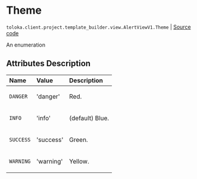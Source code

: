 # Theme
`toloka.client.project.template_builder.view.AlertViewV1.Theme` | [Source code](https://github.com/Toloka/toloka-kit/blob/v0.1.25/src/client/project/template_builder/view.py#L87)

An enumeration

## Attributes Description

| Name | Value | Description |
| :------| :-----------| :----------| 
`DANGER`|'danger'|<p>Red.</p>
`INFO`|'info'|<p>(default) Blue.</p>
`SUCCESS`|'success'|<p>Green.</p>
`WARNING`|'warning'|<p>Yellow.</p>
